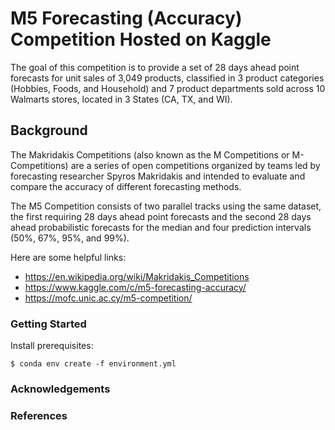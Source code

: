 # M5 Forecasting (Accuracy) Competition Hosted on Kaggle

The goal of this competition is to provide a set of 28 days ahead point forecasts for unit sales of 3,049 products, classified in 3 product categories (Hobbies, Foods, and Household) and 7 product departments sold across 10 Walmarts stores, located in 3 States (CA, TX, and WI).

## Background

The Makridakis Competitions (also known as the M Competitions or M-Competitions) are a series of open competitions organized by teams led by forecasting researcher Spyros Makridakis and intended to evaluate and compare the accuracy of different forecasting methods.

The M5 Competition consists of two parallel tracks using the same dataset, the first requiring 28 days ahead point forecasts and the second 28 days ahead probabilistic forecasts for the median and four prediction intervals (50%, 67%, 95%, and 99%).

Here are some helpful links:

* https://en.wikipedia.org/wiki/Makridakis_Competitions
* https://www.kaggle.com/c/m5-forecasting-accuracy/
* https://mofc.unic.ac.cy/m5-competition/

### Getting Started

Install prerequisites:
```
$ conda env create -f environment.yml 
```

### Acknowledgements

### References
